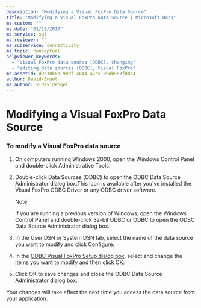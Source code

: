 ```yaml
---
description: "Modifying a Visual FoxPro Data Source"
title: "Modifying a Visual FoxPro Data Source | Microsoft Docs"
ms.custom: ""
ms.date: "01/19/2017"
ms.service: sql
ms.reviewer: ""
ms.subservice: connectivity
ms.topic: conceptual
helpviewer_keywords: 
  - "Visual FoxPro data source [ODBC], changing"
  - "editing data sources [ODBC], Visual FoxPro"
ms.assetid: d9c30b5a-9ddf-4044-a7c5-0bdb983fdda4
author: David-Engel
ms.author: v-davidengel
---
```

# Modifying a Visual FoxPro Data Source
### To modify a Visual FoxPro data source  
  
1.  On computers running Windows 2000, open the Windows Control Panel and double-click Administrative Tools.  
  
2.  Double-click Data Sources (ODBC) to open the ODBC Data Source Administrator dialog box.This icon is available after you've installed the Visual FoxPro ODBC Driver or any ODBC driver software.  
  
    > [!NOTE]  
    >  If you are running a previous version of Windows, open the Windows Control Panel and double-click 32-bit ODBC or ODBC to open the ODBC Data Source Administrator dialog box.  
  
3.  In the User DSN or System DSN tab, select the name of the data source you want to modify and click Configure.  
  
4.  In the [ODBC Visual FoxPro Setup dialog box](../../odbc/microsoft/odbc-visual-foxpro-setup-dialog-box.md), select and change the items you want to modify and then click OK.  
  
5.  Click OK to save changes and close the ODBC Data Source Administrator dialog box.  
  
 Your changes will take effect the next time you access the data source from your application.
